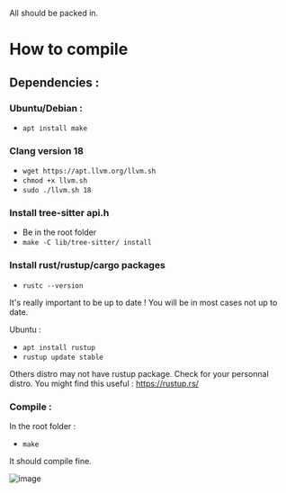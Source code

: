 All should be packed in.

# How to compile

## Dependencies :

### Ubuntu/Debian :

 - `apt install make`

### Clang version 18

 - `wget https://apt.llvm.org/llvm.sh`
 - `chmod +x llvm.sh`
 - `sudo ./llvm.sh 18`

### Install tree-sitter api.h

 - Be in the root folder
 - `make -C lib/tree-sitter/ install`

### Install rust/rustup/cargo packages

 - `rustc --version`

It's really important to be up to date ! You will be in most cases not up to date.

Ubuntu :
 - `apt install rustup`
 - `rustup update stable`

Others distro may not have rustup package. Check for your personnal distro.
You might find this useful : https://rustup.rs/

### Compile :

In the root folder :
  - `make` 


It should compile fine.


![image](https://github.com/user-attachments/assets/3f2de19a-f6e1-4cec-95f4-be5137e6bd1c)
